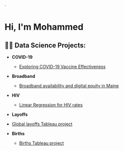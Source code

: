 `<h1>Hi, I'm Mohammed

<h2>👨‍💻 Data Science Projects:</h2>

- <b>COVID-19</b>
  - [Exploring COVID-19 Vaccine Effectiveness](https://github.com/ds5010/vaccines-3)
- <b>Broadband</b>
  - [Broadband availability and digital equity in Maine](https://github.com/ds5010/broadband-3) <b><i></b></i>

- <b>HIV</b>
  - [Linear Regression for HIV rates](https://github.com/Moshati1315/HIV)
    
- <b>Layoffs </b>
 - [Global layoffs Tableau project ](https://github.com/Moshati1315/layoffs)
 
- <b>Births </b>
  - [Births Tableau project ](https://github.com/Moshati1315/Births)
